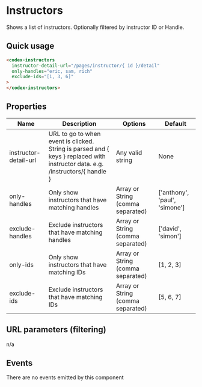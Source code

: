 # Instructors

Shows a list of instructors.  Optionally filtered by instructor ID or Handle.

## Quick usage

```html
<codex-instructors
  instructor-detail-url="/pages/instructor/{ id }/detail"
  only-handles="eric, sam, rich"
  exclude-ids="[1, 3, 6]"
>
</codex-instructors>
```

## Properties

| Name               | Description                                                                                                 | Options                                                                                       | Default                                        |
|--------------------|-------------------------------------------------------------------------------------------------------------|-----------------------------------------------------------------------------------------------|------------------------------------------------|
| instructor-detail-url | URL to go to when event is clicked.  String is parsed and { keys } replaced with instructor data.  e.g. /instructors/{ handle } | Any valid string | None |
| only-handles | Only show instructors that have matching handles | Array or String (comma separated) | ['anthony', 'paul', 'simone'] |
| exclude-handles  | Exclude instructors that have matching handles | Array or String (comma separated) | ['david', 'simon'] |
| only-ids         | Only show instructors that have matching IDs | Array or String (comma separated) | [1, 2, 3] |
| exclude-ids         | Exclude instructors that have matching IDs | Array or String (comma separated) | [5, 6, 7] |


## URL parameters (filtering)

n/a

## Events

There are no events emitted by this component
